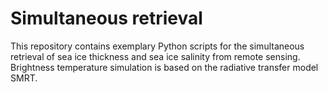 # Simultaneous retrieval
This repository contains exemplary Python scripts for the simultaneous retrieval of sea ice thickness and sea ice salinity from remote sensing. Brightness temperature simulation is based on the radiative transfer model SMRT.
